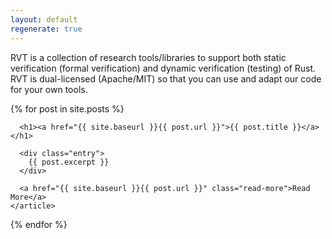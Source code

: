```yaml
---
layout: default
regenerate: true
---
```


RVT is a collection of research tools/libraries to support both static verification
(formal verification) and dynamic verification (testing) of Rust.
RVT is dual-licensed (Apache/MIT) so that you can use and adapt our 
code for your own tools.

<div class="posts">
  {% for post in site.posts %}
    <article class="post">

      <h1><a href="{{ site.baseurl }}{{ post.url }}">{{ post.title }}</a></h1>

      <div class="entry">
        {{ post.excerpt }}
      </div>

      <a href="{{ site.baseurl }}{{ post.url }}" class="read-more">Read More</a>
    </article>
  {% endfor %}
</div>
